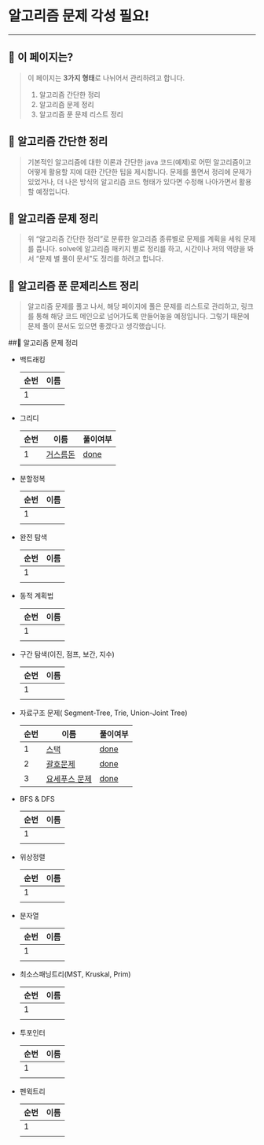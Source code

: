 # 알고리즘 문제 각성 필요!

---

## 📄 이 페이지는?

> 이 페이지는 **3가지 형태**로 나뉘어서 관리하려고 합니다.
> 1) 알고리즘 간단한 정리
> 2) 알고리즘 문제 정리
> 3) 알고리즘 푼 문제 리스트 정리

## 🥇 알고리즘 간단한 정리

> 기본적인 알고리즘에 대한 이론과 간단한 java 코드(예제)로 어떤 알고리즘이고 어떻게 활용할 지에 대한 간단한 팁을 제시합니다. 문제를 풀면서 정리에 문제가 있었거나, 더 나은 방식의 알고리즘 코드 형태가 있다면 수정해 나아가면서 활용할 예정입니다.
>

## 🥈 알고리즘 문제 정리

> 위 “알고리즘 간단한 정리”로 분류한 알고리즘 종류별로 문제를 계획을 세워 문제를 풉니다. solve에 알고리즘 패키지 별로 정리를 하고, 시간이나 저의 역량을 봐서 “문제 별 풀이 문서"도 정리를 하려고 합니다.
>

## 🥉 알고리즘 푼 문제리스트 정리

> 알고리즘 문제를 풀고 나서, 해당 페이지에 풀은 문제를 리스트로 관리하고, 링크를 통해 해당 코드 메인으로 넘어가도록 만들어놓을 예정입니다. 그렇기 때문에 문제 풀이 문서도 있으면 좋겠다고 생각했습니다.
>


##🥊 알고리즘 문제 정리

- 백트래킹

    | 순번 | 이름 |
    | --- | --- |
    | 1 |  |
    |  |  |

- 그리디

    | 순번 | 이름 | 풀이여부 |
    | --- | --- | --- |
    | 1 | [거스름돈](https://www.acmicpc.net/problem/14916) | [done](https://github.com/BlockJJam/java-algorithm/blob/main/src/solve/baekjoon/greedy/Change_14916.java)|
    |  |  | |

- 분할정복

    | 순번 | 이름 |
    | --- | --- |
    | 1 |  |
    |  |  |

- 완전 탐색

    | 순번 | 이름 |
    | --- | --- |
    | 1 |  |
    |  |  |
- 동적 계획법

    | 순번 | 이름 |
    | --- | --- |
    | 1 |  |
    |  |  |
- 구간 탐색(이진, 점프, 보간, 지수)

    | 순번 | 이름 |
    | --- | --- |
    | 1 |  |
    |  |  |

- 자료구조 문제( Segment-Tree, Trie, Union-Joint Tree)

    | 순번 | 이름 | 풀이여부 |
    | --- | --- | --- |
    | 1 | [스택](https://www.acmicpc.net/problem/10828) | [done](https://github.com/BlockJJam/java-algorithm/blob/main/src/solve/baekjoon/datastructure/Stack_10828.java) |
    | 2 | [괄호문제](https://www.acmicpc.net/problem/9012) | [done](https://github.com/BlockJJam/java-algorithm/blob/main/src/solve/baekjoon/datastructure/ParenthesisString_9012.java) |
    | 3 | [요세푸스 문제](https://www.acmicpc.net/problem/1158) | [done](https://github.com/BlockJJam/java-algorithm/blob/main/src/solve/baekjoon/datastructure/Josephus_1158.java) |

- BFS & DFS

    | 순번 | 이름 |
    | --- | --- |
    | 1 |  |
    |  |  |
- 위상정렬

    | 순번 | 이름 |
    | --- | --- |
    | 1 |  |
    |  |  |
- 문자열

    | 순번 | 이름 |
    | --- | --- |
    | 1 |  |
    |  |  |
- 최소스패닝트리(MST, Kruskal, Prim)

    | 순번 | 이름 |
    | --- | --- |
    | 1 |  |
    |  |  |
- 투포인터

    | 순번 | 이름 |
    | --- | --- |
    | 1 |  |
    |  |  |
- 펜윅트리

    | 순번 | 이름 |
    | --- | --- |
    | 1 |  |
    |  |  |